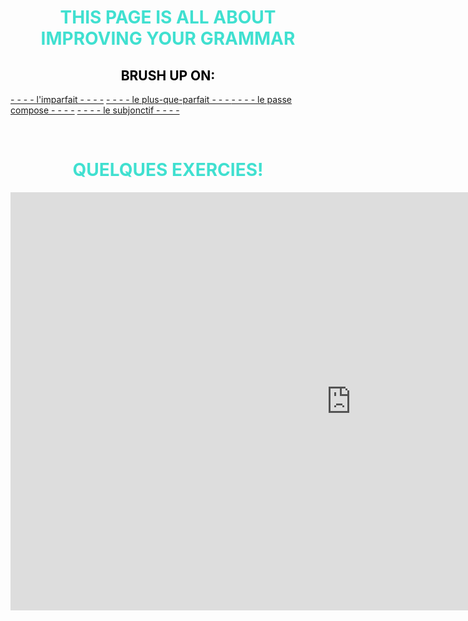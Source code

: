 <h1 align="center">
  <b style="color:turquoise;">THIS PAGE IS ALL ABOUT IMPROVING YOUR GRAMMAR</b><br>
</h1>

<h2 align="center">
  <b style="color:black;">BRUSH UP ON:</b><br>
</h2>
<a href="https://www.youtube.com/watch?time_continue=2&v=U5KXfaeJJ_4">- - - - l'imparfait - - - -</a>
<a href="https://www.youtube.com/watch?time_continue=25&v=fyXWwTE9raU">- - - - le plus-que-parfait - - - </a>
<a href="https://www.youtube.com/watch?v=mVAdruB1xu4">- - - - le passe compose - - - -</a>
<a href="https://www.youtube.com/watch?v=7dxSv02szlI">- - - - le subjonctif - - - -</a>


</b><br>

<h1 align="center">
  <b style="color:turquoise;">QUELQUES EXERCIES! </b><br>
</h1>

 <iframe src="https://h5p.org/h5p/embed/401924" width="1090" height="669" frameborder="0" allowfullscreen="allowfullscreen"></iframe><script src="https://h5p.org/sites/all/modules/h5p/library/js/h5p-resizer.js" charset="UTF-8"></script>


